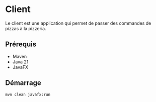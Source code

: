 # Client

Le client est une application qui permet de passer des commandes de pizzas à la pizzeria.

## Prérequis
- Maven
- Java 21
- JavaFX

## Démarrage
  
```bash
mvn clean javafx:run
```

